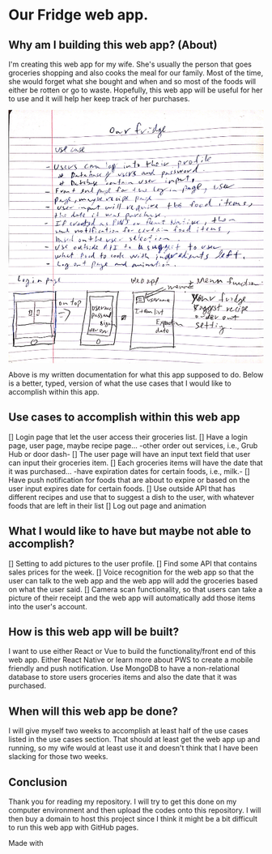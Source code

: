 # Our Fridge web app.

## Why am I building this web app? (About)
I'm creating this web app for my wife. She's usually the person that goes groceries shopping and also cooks the meal for our family. Most of the time, she would forget what she bought and when and so most of the foods will either be rotten or go to waste. Hopefully, this web app will be useful for her to use and it will help her keep track of her purchases.

<img align="center" width="1000" height="500" src="hand_written_documentation.jpg" alt="Front view of the software" />

Above is my written documentation for what this app supposed to do. Below is a better, typed, version of what the use cases that I would like to accomplish within this app.

## Use cases to accomplish within this web app

[] Login page that let the user access their groceries list.
[] Have a login page, user page, maybe recipe page... -other order out services, i.e., Grub Hub or door dash-
[] The user page will have an input text field that user can input their groceries item.
[] Each groceries items will have the date that it was purchased... -have expiration dates for certain foods, i.e., milk.-
[] Have push notification for foods that are about to expire or based on the user input expires date for certain foods.
[] Use outside API that has different recipes and use that to suggest a dish to the user, with whatever foods that are left in their list
[] Log out page and animation

## What I would like to have but maybe not able to accomplish?

[] Setting to add pictures to the user profile.
[] Find some API that contains sales prices for the week.
[] Voice recognition for the web app so that the user can talk to the web app and the web app will add the groceries based on what the user said.
[] Camera scan functionality, so that users can take a picture of their receipt and the web app will automatically add those items into the user's account.

## How is this web app will be built?

I want to use either React or Vue to build the functionality/front end of this web app. Either React Native or learn more about PWS to create a mobile friendly and push notification. Use MongoDB to have a non-relational database to store users groceries items and also the date that it was purchased.

## When will this web app be done?

I will give myself two weeks to accomplish at least half of the use cases listed in the use cases section. That should at least get the web app up and running, so my wife would at least use it and doesn't think that I have been slacking for those two weeks.

## Conclusion

Thank you for reading my repository. I will try to get this done on my computer environment and then upload the codes onto this repository. I will then buy a domain to host this project since I think it might be a bit difficult to run this web app with GitHub pages.

Made with
